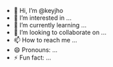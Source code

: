 - 👋 Hi, I’m @keyjho
- 👀 I’m interested in ...
- 🌱 I’m currently learning ...
- 💞️ I’m looking to collaborate on ...
- 📫 How to reach me ...
- 😄 Pronouns: ...
- ⚡ Fun fact: ...

<!---
keyjho/keyjho is a ✨ special ✨ repository because its `README.md` (this file) appears on your GitHub profile.
You can click the Preview link to take a look at your changes.
--->
